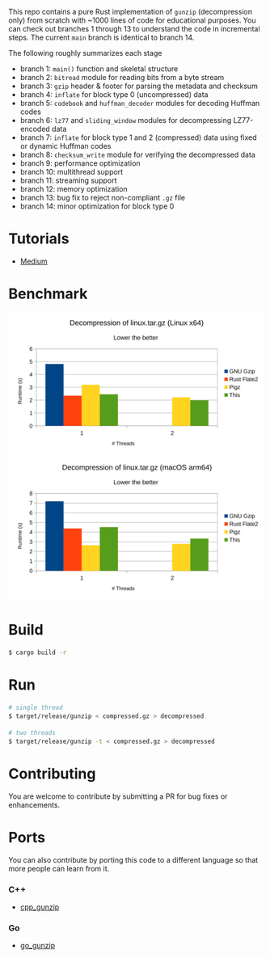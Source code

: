 This repo contains a pure Rust implementation of `gunzip` (decompression only) from scratch with ~1000 lines of code for educational purposes. You can check out branches 1 through 13 to understand the code in incremental steps. The current `main` branch is identical to branch 14.

The following roughly summarizes each stage
- branch 1: `main()` function and skeletal structure
- branch 2: `bitread` module for reading bits from a byte stream
- branch 3: `gzip` header & footer for parsing the metadata and checksum
- branch 4: `inflate` for block type 0 (uncompressed) data
- branch 5: `codebook` and `huffman_decoder` modules for decoding Huffman codes
- branch 6: `lz77` and `sliding_window` modules for decompressing LZ77-encoded data
- branch 7: `inflate` for block type 1 and 2 (compressed) data using fixed or dynamic Huffman codes
- branch 8: `checksum_write` module for verifying the decompressed data
- branch 9: performance optimization
- branch 10: multithread support
- branch 11: streaming support
- branch 12: memory optimization
- branch 13: bug fix to reject non-compliant `.gz` file
- branch 14: minor optimization for block type 0

# Tutorials
- [Medium](https://medium.com/@techhara/rust-write-gunzip-from-scratch-1-a0100648b246)

# Benchmark
![](benchmark_x64.svg)
![](benchmark_arm64.svg)


# Build
```sh
$ cargo build -r
```

# Run
```sh
# single thread
$ target/release/gunzip < compressed.gz > decompressed

# two threads
$ target/release/gunzip -t < compressed.gz > decompressed
```

# Contributing
You are welcome to contribute by submitting a PR for bug fixes or enhancements.

# Ports
You can also contribute by porting this code to a different language so that more people can learn from it.
### C++
- [cpp_gunzip](https://github.com/TechHara/cpp_gunzip)
### Go
- [go_gunzip](https://github.com/TechHara/go_gunzip)